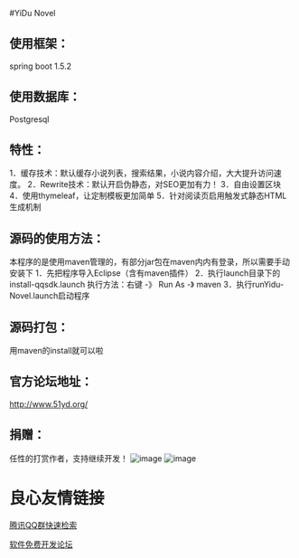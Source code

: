 #YiDu Novel

使用框架：
-----------------------------------
spring boot 1.5.2

使用数据库：
-----------------------------------
Postgresql

特性：
-----------------------------------
1．缓存技术：默认缓存小说列表，搜索结果，小说内容介绍，大大提升访问速度。 
2．Rewrite技术：默认开启伪静态，对SEO更加有力！ 
3．自由设置区块 
4．使用thymeleaf，让定制模板更加简单 
5．针对阅读页启用触发式静态HTML生成机制 

源码的使用方法：
-----------------------------------
本程序的是使用maven管理的，有部分jar包在maven内内有登录，所以需要手动安装下 
1．先把程序导入Eclipse（含有maven插件） 
2．执行launch目录下的install-qqsdk.launch 
    执行方法：右键 -》 Run As -》 maven 
3．执行runYidu-Novel.launch启动程序 

源码打包：
-----------------------------------
用maven的install就可以啦

官方论坛地址：
-----------------------------------
http://www.51yd.org/

捐赠：
-----------------------------------
任性的打赏作者，支持继续开发！
![image](http://www.51yd.org/alipay.jpg) ![image](http://www.51yd.org/weixin.jpg)

 # 良心友情链接

[腾讯QQ群快速检索](http://u.720life.cn/s/8cf73f7c)

[软件免费开发论坛](http://u.720life.cn/s/bbb01dc0)